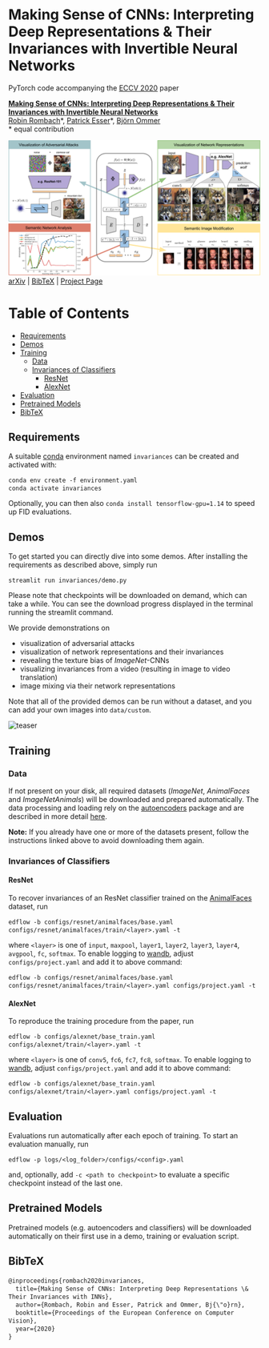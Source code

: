 # Making Sense of CNNs: Interpreting Deep Representations & Their Invariances with Invertible Neural Networks

PyTorch code accompanying the [ECCV 2020](https://eccv2020.eu/) paper

[**Making Sense of CNNs: Interpreting Deep Representations & Their Invariances with Invertible Neural Networks**](https://compvis.github.io/invariances/)<br/>
[Robin Rombach](https://github.com/rromb)\*,
[Patrick Esser](https://github.com/pesser)\*,
[Björn Ommer](https://hci.iwr.uni-heidelberg.de/Staff/bommer)<br/>
\* equal contribution

![teaser](data/overview.png)<br/>
[arXiv](https://arxiv.org/abs/2008.01777) | [BibTeX](#bibtex) | [Project Page](https://compvis.github.io/invariances/)

Table of Contents
=================

* [Requirements](#requirements)
* [Demos](#demos)
* [Training](#training)
   * [Data](#data)
   * [Invariances of Classifiers](#invariances-of-classifiers)
      * [ResNet](#resnet)
      * [AlexNet](#alexnet)
* [Evaluation](#evaluation)
* [Pretrained Models](#pretrained-models)
* [BibTeX](#bibtex)


## Requirements
A suitable [conda](https://conda.io/) environment named `invariances` can be created
and activated with:

```
conda env create -f environment.yaml
conda activate invariances
```

Optionally, you can then also `conda install tensorflow-gpu=1.14` to speed up
FID evaluations.

## Demos
To get started you can directly dive into some demos. After installing the requirements as described
above, simply run

```
streamlit run invariances/demo.py
```

Please note that checkpoints will be downloaded on demand, which can take a while. You can see
the download progress displayed in the terminal running the streamlit command. 

We provide demonstrations on

- visualization of adversarial attacks
- visualization of network representations and their invariances
- revealing the texture bias of *ImageNet*-CNNs
- visualizing invariances from a video (resulting in image to video translation)
- image mixing via their network representations

Note that all of the provided demos can be run without a dataset, and you can add 
your own images into `data/custom`.

![teaser](data/demoteaser.gif)

## Training

### Data
If not present on your disk, all required datasets (*ImageNet*, *AnimalFaces* and *ImageNetAnimals*)
 will be downloaded and prepared automatically. The data processing and loading rely on the
  [autoencoders](https://github.com/edflow/autoencoders) package and are described in more detail 
  [here](https://github.com/edflow/autoencoders#data).
  
  **Note:** If you already have one or more of the datasets present, follow the instructions linked 
  above to avoid downloading them again.
 

### Invariances of Classifiers

#### ResNet

To recover invariances of an ResNet classifier trained on the [AnimalFaces](https://github.com/edflow/autoencoders#animalfaces)
 dataset, run

```
edflow -b configs/resnet/animalfaces/base.yaml configs/resnet/animalfaces/train/<layer>.yaml -t
```

where `<layer>` is one of `input`, `maxpool`, `layer1`, `layer2`, `layer3`, `layer4`, 
`avgpool`, `fc`, `softmax`.
To enable logging to [wandb](https://wandb.ai), adjust
`configs/project.yaml` and add it to above command:

```
edflow -b configs/resnet/animalfaces/base.yaml configs/resnet/animalfaces/train/<layer>.yaml configs/project.yaml -t
```

#### AlexNet

To reproduce the training procedure from the paper, run

```
edflow -b configs/alexnet/base_train.yaml configs/alexnet/train/<layer>.yaml -t
```

where `<layer>` is one of `conv5`, `fc6`, `fc7`, `fc8`, `softmax`.
To enable logging to [wandb](https://wandb.ai), adjust
`configs/project.yaml` and add it to above command:

```
edflow -b configs/alexnet/base_train.yaml configs/alexnet/train/<layer>.yaml configs/project.yaml -t
```


## Evaluation

Evaluations run automatically after each epoch of training. To start an
evaluation manually, run

```
edflow -p logs/<log_folder>/configs/<config>.yaml
```

and, optionally, add `-c <path to checkpoint>` to evaluate a specific
checkpoint instead of the last one.


## Pretrained Models
Pretrained models (e.g. autoencoders and classifiers) will be downloaded automatically on their first 
use in a demo, training or evaluation script. 

## BibTeX

```
@inproceedings{rombach2020invariances,
  title={Making Sense of CNNs: Interpreting Deep Representations \& Their Invariances with INNs},
  author={Rombach, Robin and Esser, Patrick and Ommer, Bj{\"o}rn},
  booktitle={Proceedings of the European Conference on Computer Vision},
  year={2020}
}
```
